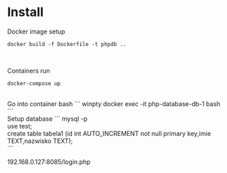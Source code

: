 # Install <br>
Docker image setup<br>


```
docker build -f Dockerfile -t phpdb .. 
```
<br>

Containers run

```
docker-compose up
```
<br>
Go into container bash 
```
winpty docker exec -it php-database-db-1 bash 
```
<br>
Setup database
```
mysql -p <br>
use test; <br>
create table tabela1 (id int AUTO_INCREMENT not null primary key,imie TEXT,nazwisko TEXT);<br>
```

192.168.0.127:8085/login.php
